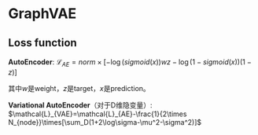 # GraphVAE

## Loss function
**AutoEncoder**:
$\mathcal{L}_{AE}=norm\times[-\log(sigmoid(x))wz-\log(1-sigmoid(x))(1-z)]$

其中$w$是weight，$z$是target，$x$是prediction。

**Variational AutoEncoder**（对于D维隐变量）:
$\mathcal{L}_{VAE}=\mathcal{L}_{AE}-\frac{1}{2\times N_{node}}\times[\sum_D(1+2\log\sigma-\mu^2-\sigma^2)]$

